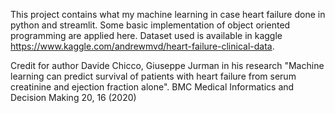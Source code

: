 This project contains what my machine learning in case heart failure done in python and streamlit. Some basic implementation of object oriented programming are applied here.
Dataset used is available in kaggle https://www.kaggle.com/andrewmvd/heart-failure-clinical-data. 

Credit for author Davide Chicco, Giuseppe Jurman in his research 
"Machine learning can predict survival of patients with heart failure from serum creatinine and ejection fraction alone". BMC Medical Informatics and Decision Making 20, 16 (2020)
